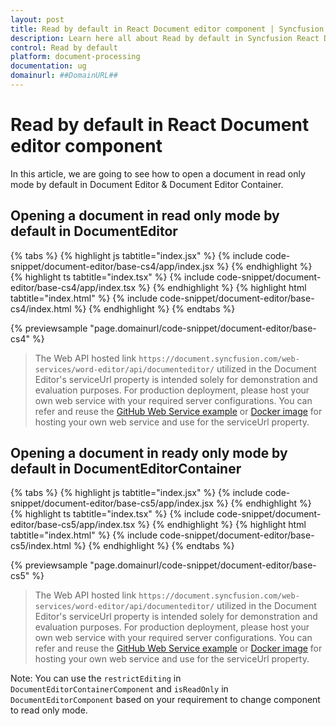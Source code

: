 ```yaml
---
layout: post
title: Read by default in React Document editor component | Syncfusion
description: Learn here all about Read by default in Syncfusion React Document editor component of Syncfusion Essential JS 2 and more.
control: Read by default 
platform: document-processing
documentation: ug
domainurl: ##DomainURL##
---
```


# Read by default in React Document editor component

In this article, we are going to see how to open a document in read only mode by default in Document Editor & Document  Editor Container.

## Opening a document in read only mode by default in DocumentEditor

{% tabs %}
{% highlight js tabtitle="index.jsx" %}
{% include code-snippet/document-editor/base-cs4/app/index.jsx %}
{% endhighlight %}
{% highlight ts tabtitle="index.tsx" %}
{% include code-snippet/document-editor/base-cs4/app/index.tsx %}
{% endhighlight %}
{% highlight html tabtitle="index.html" %}
{% include code-snippet/document-editor/base-cs4/index.html %}
{% endhighlight %}
{% endtabs %}
        
{% previewsample "page.domainurl/code-snippet/document-editor/base-cs4" %}

> The Web API hosted link `https://document.syncfusion.com/web-services/word-editor/api/documenteditor/` utilized in the Document Editor's serviceUrl property is intended solely for demonstration and evaluation purposes. For production deployment, please host your own web service with your required server configurations. You can refer and reuse the [GitHub Web Service example](https://github.com/SyncfusionExamples/EJ2-DocumentEditor-WebServices) or [Docker image](https://hub.docker.com/r/syncfusion/word-processor-server) for hosting your own web service and use for the serviceUrl property.

## Opening a document in ready only mode by default in DocumentEditorContainer

{% tabs %}
{% highlight js tabtitle="index.jsx" %}
{% include code-snippet/document-editor/base-cs5/app/index.jsx %}
{% endhighlight %}
{% highlight ts tabtitle="index.tsx" %}
{% include code-snippet/document-editor/base-cs5/app/index.tsx %}
{% endhighlight %}
{% highlight html tabtitle="index.html" %}
{% include code-snippet/document-editor/base-cs5/index.html %}
{% endhighlight %}
{% endtabs %}
        
{% previewsample "page.domainurl/code-snippet/document-editor/base-cs5" %}

> The Web API hosted link `https://document.syncfusion.com/web-services/word-editor/api/documenteditor/` utilized in the Document Editor's serviceUrl property is intended solely for demonstration and evaluation purposes. For production deployment, please host your own web service with your required server configurations. You can refer and reuse the [GitHub Web Service example](https://github.com/SyncfusionExamples/EJ2-DocumentEditor-WebServices) or [Docker image](https://hub.docker.com/r/syncfusion/word-processor-server) for hosting your own web service and use for the serviceUrl property.

Note: You can use the `restrictEditing` in `DocumentEditorContainerComponent` and `isReadOnly` in `DocumentEditorComponent` based on your requirement to change component to read only mode.